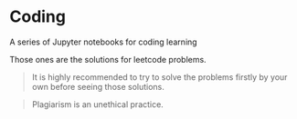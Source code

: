 # Coding

A series of Jupyter notebooks for coding learning

Those ones are the solutions for leetcode problems. 

> It is highly recommended to try to solve the problems
> firstly by your own before seeing those solutions.

> Plagiarism is an unethical practice.


